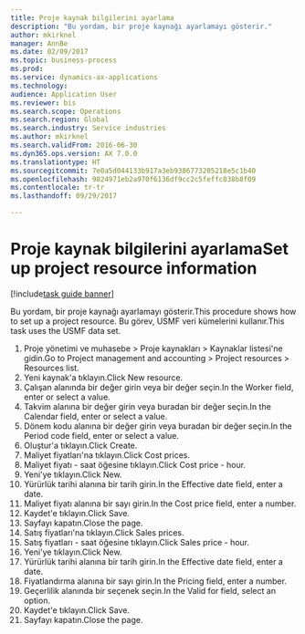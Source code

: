 ```yaml
--- 
title: Proje kaynak bilgilerini ayarlama
description: "Bu yordam, bir proje kaynağı ayarlamayı gösterir."
author: mkirknel
manager: AnnBe
ms.date: 02/09/2017
ms.topic: business-process
ms.prod: 
ms.service: dynamics-ax-applications
ms.technology: 
audience: Application User
ms.reviewer: bis
ms.search.scope: Operations
ms.search.region: Global
ms.search.industry: Service industries
ms.author: mkirknel
ms.search.validFrom: 2016-06-30
ms.dyn365.ops.version: AX 7.0.0
ms.translationtype: HT
ms.sourcegitcommit: 7e0a5d044133b917a3eb9386773205218e5c1b40
ms.openlocfilehash: 9824971eb2a970f6136df9cc2c5feffc038b8f09
ms.contentlocale: tr-tr
ms.lasthandoff: 09/29/2017

---
```

# <a name="set-up-project-resource-information"></a><span data-ttu-id="c06b9-103">Proje kaynak bilgilerini ayarlama</span><span class="sxs-lookup"><span data-stu-id="c06b9-103">Set up project resource information</span></span>

[!include[task guide banner](../../includes/task-guide-banner.md)]

<span data-ttu-id="c06b9-104">Bu yordam, bir proje kaynağı ayarlamayı gösterir.</span><span class="sxs-lookup"><span data-stu-id="c06b9-104">This procedure shows how to set up a project resource.</span></span> <span data-ttu-id="c06b9-105">Bu görev, USMF veri kümelerini kullanır.</span><span class="sxs-lookup"><span data-stu-id="c06b9-105">This task uses the USMF data set.</span></span>

1. <span data-ttu-id="c06b9-106">Proje yönetimi ve muhasebe > Proje kaynakları > Kaynaklar listesi'ne gidin.</span><span class="sxs-lookup"><span data-stu-id="c06b9-106">Go to Project management and accounting > Project resources > Resources list.</span></span>
2. <span data-ttu-id="c06b9-107">Yeni kaynak'a tıklayın.</span><span class="sxs-lookup"><span data-stu-id="c06b9-107">Click New resource.</span></span>
3. <span data-ttu-id="c06b9-108">Çalışan alanında bir değer girin veya bir değer seçin.</span><span class="sxs-lookup"><span data-stu-id="c06b9-108">In the Worker field, enter or select a value.</span></span>
4. <span data-ttu-id="c06b9-109">Takvim alanına bir değer girin veya buradan bir değer seçin.</span><span class="sxs-lookup"><span data-stu-id="c06b9-109">In the Calendar field, enter or select a value.</span></span>
5. <span data-ttu-id="c06b9-110">Dönem kodu alanına bir değer girin veya buradan bir değer seçin.</span><span class="sxs-lookup"><span data-stu-id="c06b9-110">In the Period code field, enter or select a value.</span></span>
6. <span data-ttu-id="c06b9-111">Oluştur'a tıklayın.</span><span class="sxs-lookup"><span data-stu-id="c06b9-111">Click Create.</span></span>
7. <span data-ttu-id="c06b9-112">Maliyet fiyatları'na tıklayın.</span><span class="sxs-lookup"><span data-stu-id="c06b9-112">Click Cost prices.</span></span>
8. <span data-ttu-id="c06b9-113">Maliyet fiyatı - saat öğesine tıklayın.</span><span class="sxs-lookup"><span data-stu-id="c06b9-113">Click Cost price - hour.</span></span>
9. <span data-ttu-id="c06b9-114">Yeni'ye tıklayın.</span><span class="sxs-lookup"><span data-stu-id="c06b9-114">Click New.</span></span>
10. <span data-ttu-id="c06b9-115">Yürürlük tarihi alanına bir tarih girin.</span><span class="sxs-lookup"><span data-stu-id="c06b9-115">In the Effective date field, enter a date.</span></span>
11. <span data-ttu-id="c06b9-116">Maliyet fiyatı alanına bir sayı girin.</span><span class="sxs-lookup"><span data-stu-id="c06b9-116">In the Cost price field, enter a number.</span></span>
12. <span data-ttu-id="c06b9-117">Kaydet'e tıklayın.</span><span class="sxs-lookup"><span data-stu-id="c06b9-117">Click Save.</span></span>
13. <span data-ttu-id="c06b9-118">Sayfayı kapatın.</span><span class="sxs-lookup"><span data-stu-id="c06b9-118">Close the page.</span></span>
14. <span data-ttu-id="c06b9-119">Satış fiyatları'na tıklayın.</span><span class="sxs-lookup"><span data-stu-id="c06b9-119">Click Sales prices.</span></span>
15. <span data-ttu-id="c06b9-120">Satış fiyatları - saat öğesine tıklayın.</span><span class="sxs-lookup"><span data-stu-id="c06b9-120">Click Sales price - hour.</span></span>
16. <span data-ttu-id="c06b9-121">Yeni'ye tıklayın.</span><span class="sxs-lookup"><span data-stu-id="c06b9-121">Click New.</span></span>
17. <span data-ttu-id="c06b9-122">Yürürlük tarihi alanına bir tarih girin.</span><span class="sxs-lookup"><span data-stu-id="c06b9-122">In the Effective date field, enter a date.</span></span>
18. <span data-ttu-id="c06b9-123">Fiyatlandırma alanına bir sayı girin.</span><span class="sxs-lookup"><span data-stu-id="c06b9-123">In the Pricing field, enter a number.</span></span>
19. <span data-ttu-id="c06b9-124">Geçerlilik alanında bir seçenek seçin.</span><span class="sxs-lookup"><span data-stu-id="c06b9-124">In the Valid for field, select an option.</span></span>
20. <span data-ttu-id="c06b9-125">Kaydet'e tıklayın.</span><span class="sxs-lookup"><span data-stu-id="c06b9-125">Click Save.</span></span>
21. <span data-ttu-id="c06b9-126">Sayfayı kapatın.</span><span class="sxs-lookup"><span data-stu-id="c06b9-126">Close the page.</span></span>


